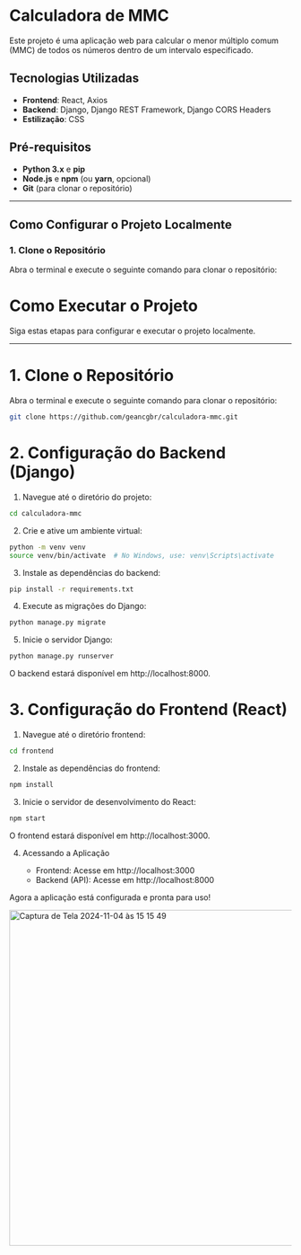 # Calculadora de MMC

Este projeto é uma aplicação web para calcular o menor múltiplo comum (MMC) de todos os números dentro de um intervalo especificado.

## Tecnologias Utilizadas

- **Frontend**: React, Axios
- **Backend**: Django, Django REST Framework, Django CORS Headers
- **Estilização**: CSS

## Pré-requisitos

- **Python 3.x** e **pip**
- **Node.js** e **npm** (ou **yarn**, opcional)
- **Git** (para clonar o repositório)

---

## Como Configurar o Projeto Localmente

### 1. Clone o Repositório

Abra o terminal e execute o seguinte comando para clonar o repositório:


# Como Executar o Projeto

Siga estas etapas para configurar e executar o projeto localmente.

---

# 1. Clone o Repositório

Abra o terminal e execute o seguinte comando para clonar o repositório:

```bash
git clone https://github.com/geancgbr/calculadora-mmc.git
```
# 2. Configuração do Backend (Django)

1.	Navegue até o diretório do projeto:
```bash
cd calculadora-mmc
```
2.	Crie e ative um ambiente virtual:
```bash
python -m venv venv
source venv/bin/activate  # No Windows, use: venv\Scripts\activate
```
3. Instale as dependências do backend:
```bash
pip install -r requirements.txt
```
4. Execute as migrações do Django:
```bash
python manage.py migrate
```
5. Inicie o servidor Django:
```bash
python manage.py runserver
```
O backend estará disponível em http://localhost:8000.

# 3. Configuração do Frontend (React)

1. Navegue até o diretório frontend:
```bash
cd frontend
```
2. Instale as dependências do frontend:
```bash
npm install
```
3. Inicie o servidor de desenvolvimento do React:
```bash
npm start
```
O frontend estará disponível em http://localhost:3000.

4. Acessando a Aplicação

	-	Frontend: Acesse em http://localhost:3000
	-	Backend (API): Acesse em http://localhost:8000

Agora a aplicação está configurada e pronta para uso!

<img width="598" alt="Captura de Tela 2024-11-04 às 15 15 49" src="https://github.com/user-attachments/assets/1da61845-ae4a-43b8-acbd-08a0993c266a">





    


  
